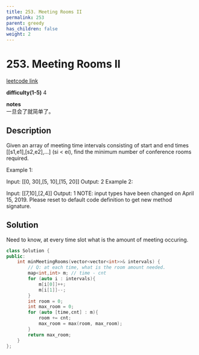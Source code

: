 ```yaml
---
title: 253. Meeting Rooms II
permalink: 253
parent: greedy
has_children: false
weight: 2
---
```

# 253. Meeting Rooms II
[leetcode link](https://leetcode.com/problems/meeting-rooms-ii/)

**difficulty(1-5)** 
4

**notes**   
一旦会了就简单了。

## Description
Given an array of meeting time intervals consisting of start and end times [[s1,e1],[s2,e2],...] (si < ei), find the minimum number of conference rooms required.

Example 1:

Input: [[0, 30],[5, 10],[15, 20]]
Output: 2
Example 2:

Input: [[7,10],[2,4]]
Output: 1
NOTE: input types have been changed on April 15, 2019. Please reset to default code definition to get new method signature.

## Solution
Need to know, at every time slot what is the amount of meeting occuring.

```c++
class Solution {
public:
    int minMeetingRooms(vector<vector<int>>& intervals) {
        // Q: at each time, what is the room amount needed. 
        map<int,int> m; // time - cnt
        for (auto i : intervals){
            m[i[0]]++;
            m[i[1]]--;
        }
        int room = 0;
        int max_room = 0;
        for (auto [time,cnt] : m){
            room += cnt;
            max_room = max(room, max_room);
        }
        return max_room;
    }
};
```

